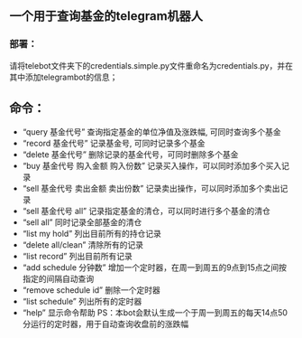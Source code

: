 ## 一个用于查询基金的telegram机器人

### 部署：

请将telebot文件夹下的credentials.simple.py文件重命名为credentials.py，并在其中添加telegrambot的信息；

## 命令：

- “query 基金代号” 查询指定基金的单位净值及涨跌幅, 可同时查询多个基金
- “record 基金代号” 记录基金号, 可同时记录多个基金
- “delete 基金代号” 删除记录的基金代号，可同时删除多个基金
- “buy 基金代号 购入金额 购入份数” 记录买入操作，可以同时添加多个买入记录
- “sell 基金代号 卖出金额 卖出份数” 记录卖出操作，可以同时添加多个卖出记录
- “sell 基金代号 all” 记录指定基金的清仓，可以同时进行多个基金的清仓
- “sell all” 同时记录全部基金的清仓
- “list my hold” 列出目前所有的持仓记录
- “delete all/clean” 清除所有的记录
- “list record” 列出目前所有记录
- “add schedule 分钟数” 增加一个定时器，在周一到周五的9点到15点之间按指定的间隔自动查询
- “remove schedule id” 删除一个定时器
- “list schedule” 列出所有的定时器
- “help” 显示命令帮助
PS：本bot会默认生成一个于周一到周五的每天14点50分运行的定时器，用于自动查询收盘前的涨跌幅

